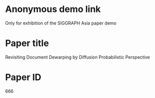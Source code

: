 # Anonymous demo link
Only for exhibition of the SIGGRAPH Asia paper demo

# Paper title
Revisiting Document Dewarping by Diffusion Probabilistic Perspective

# Paper ID
666
